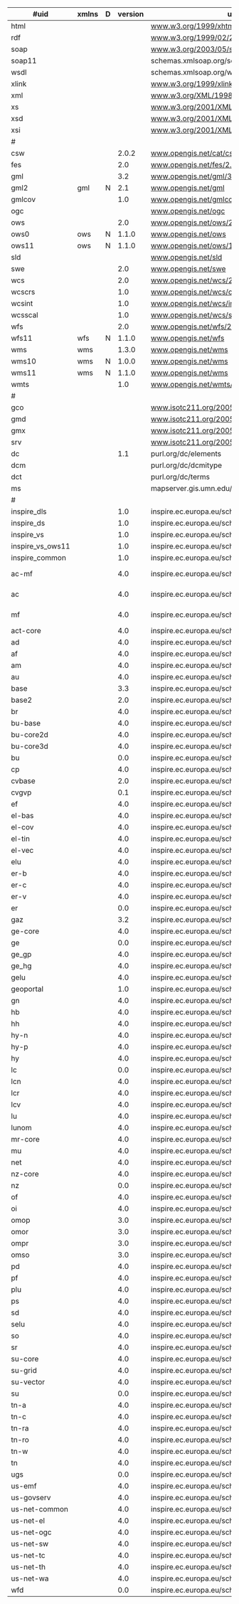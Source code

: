 | #uid             | xmlns | D | version | uri                                           | schemaLocation                                                                                        |
|------------------|-------|---|---------|-----------------------------------------------|-------------------------------------------------------------------------------------------------------|
| html             |       |   |         | www.w3.org/1999/xhtml                         |                                                                                                       |
| rdf              |       |   |         | www.w3.org/1999/02/22-rdf-syntax-ns           |                                                                                                       |
| soap             |       |   |         | www.w3.org/2003/05/soap-envelope              | www.w3.org/2003/05/soap-envelope/                                                                     |
| soap11           |       |   |         | schemas.xmlsoap.org/soap/envelope/            |                                                                                                       |
| wsdl             |       |   |         | schemas.xmlsoap.org/wsdl                      |                                                                                                       |
| xlink            |       |   |         | www.w3.org/1999/xlink                         | www.w3.org/XML/2008/06/xlink.xsd                                                                      |
| xml              |       |   |         | www.w3.org/XML/1998/namespace                 |                                                                                                       |
| xs               |       |   |         | www.w3.org/2001/XMLSchema                     | www.w3.org/2009/XMLSchema/XMLSchema.xsd                                                               |
| xsd              |       |   |         | www.w3.org/2001/XMLSchema                     | www.w3.org/2009/XMLSchema/XMLSchema.xsd                                                               |
| xsi              |       |   |         | www.w3.org/2001/XMLSchema-instance            |                                                                                                       |
| #                |       |   |         |                                               |                                                                                                       |
| csw              |       |   | 2.0.2   | www.opengis.net/cat/csw/2.0.2                 | schemas.opengis.net/csw/2.0.2/CSW-discovery.xsd                                                       |
| fes              |       |   | 2.0     | www.opengis.net/fes/2.0                       | schemas.opengis.net/filter/2.0/filterAll.xsd                                                          |
| gml              |       |   | 3.2     | www.opengis.net/gml/3.2                       | schemas.opengis.net/gml/3.2.1/gml.xsd                                                                 |
| gml2             | gml   | N | 2.1     | www.opengis.net/gml                           | schemas.opengis.net/gml/2.1.2/gml.xsd                                                                 |
| gmlcov           |       |   | 1.0     | www.opengis.net/gmlcov                        | schemas.opengis.net/gmlcov/1.0/gmlcovAll.xsd                                                          |
| ogc              |       |   |         | www.opengis.net/ogc                           | schemas.opengis.net/filter/1.1.0/filter.xsd                                                           |
| ows              |       |   | 2.0     | www.opengis.net/ows/2.0                       | schemas.opengis.net/ows/2.0/owsAll.xsd                                                                |
| ows0             | ows   | N | 1.1.0   | www.opengis.net/ows                           | schemas.opengis.net/ows/1.1.0/owsAll.xsd                                                              |
| ows11            | ows   | N | 1.1.0   | www.opengis.net/ows/1.1                       | schemas.opengis.net/ows/1.1.0/owsAll.xsd                                                              |
| sld              |       |   |         | www.opengis.net/sld                           | schemas.opengis.net/sld/1.1/sldAll.xsd                                                                |
| swe              |       |   | 2.0     | www.opengis.net/swe                           | schemas.opengis.net/sweCommon/2.0/swe.xsd                                                             |
| wcs              |       |   | 2.0     | www.opengis.net/wcs/2.0                       | schemas.opengis.net/wcs/1.0.0/wcsAll.xsd                                                              |
| wcscrs           |       |   | 1.0     | www.opengis.net/wcs/crs                       |                                                                                                       |
| wcsint           |       |   | 1.0     | www.opengis.net/wcs/interpolation             |                                                                                                       |
| wcsscal          |       |   | 1.0     | www.opengis.net/wcs/scaling                   |                                                                                                       |
| wfs              |       |   | 2.0     | www.opengis.net/wfs/2.0                       | schemas.opengis.net/wfs/2.0/wfs.xsd                                                                   |
| wfs11            | wfs   | N | 1.1.0   | www.opengis.net/wfs                           | schemas.opengis.net/wfs/1.1.0/wfs.xsd                                                                 |
| wms              | wms   |   | 1.3.0   | www.opengis.net/wms                           | schemas.opengis.net/wms/1.3.0/capabilities_1_3_0.xsd                                                  |
| wms10            | wms   | N | 1.0.0   | www.opengis.net/wms                           |                                                                                                       |
| wms11            | wms   | N | 1.1.0   | www.opengis.net/wms                           |                                                                                                       |
| wmts             |       |   | 1.0     | www.opengis.net/wmts/1.0                      | schemas.opengis.net/wmts/1.0/wmts.xsd                                                                 |
| #                |       |   |         |                                               |                                                                                                       |
| gco              |       |   |         | www.isotc211.org/2005/gco                     | schemas.opengis.net/iso/19139/20070417/gco/gco.xsd                                                    |
| gmd              |       |   |         | www.isotc211.org/2005/gmd                     | schemas.opengis.net/iso/19139/20070417/gmd/gmd.xsd                                                    |
| gmx              |       |   |         | www.isotc211.org/2005/gmx                     | schemas.opengis.net/iso/19139/20070417/gmx/gmx.xsd                                                    |
| srv              |       |   |         | www.isotc211.org/2005/srv                     | schemas.opengis.net/iso/19139/20070417/srv/1.0/srv.xsd                                                |
| dc               |       |   | 1.1     | purl.org/dc/elements                          | schemas.opengis.net/csw/2.0.2/rec-dcmes.xsd                                                           |
| dcm              |       |   |         | purl.org/dc/dcmitype                          | dublincore.org/schemas/xmls/qdc/2008/02/11/dcmitype.xsd                                               |
| dct              |       |   |         | purl.org/dc/terms                             | schemas.opengis.net/csw/2.0.2/rec-dcterms.xsd                                                         |
| ms               |       |   |         | mapserver.gis.umn.edu/mapserver               |                                                                                                       |
| #                |       |   |         |                                               |                                                                                                       |
| inspire_dls      |       |   | 1.0     | inspire.ec.europa.eu/schemas/inspire_dls/1.0  | inspire.ec.europa.eu/schemas/inspire_dls/1.0/inspire_dls.xsd                                          |
| inspire_ds       |       |   | 1.0     | inspire.ec.europa.eu/schemas/inspire_ds/1.0   | inspire.ec.europa.eu/schemas/inspire_ds/1.0/inspire_ds.xsd                                            |
| inspire_vs       |       |   | 1.0     | inspire.ec.europa.eu/schemas/inspire_vs/1.0   | inspire.ec.europa.eu/schemas/inspire_vs/1.0/inspire_vs.xsd                                            |
| inspire_vs_ows11 |       |   | 1.0     | inspire.ec.europa.eu/schemas/inspire_vs_ows11 | inspire.ec.europa.eu/schemas/inspire_vs_ows11/1.0/inspire_vs_ows_11.xsd                               |
| inspire_common   |       |   | 1.0     | inspire.ec.europa.eu/schemas/common/1.0       | inspire.ec.europa.eu/schemas/common/1.0/common.xsd                                                    |
| ac-mf            |       |   | 4.0     | inspire.ec.europa.eu/schemas/ac-mf            | inspire.ec.europa.eu/schemas/ac-mf/4.0/AtmosphericConditionsandMeteorologicalGeographicalFeatures.xsd |
| ac               |       |   | 4.0     | inspire.ec.europa.eu/schemas/ac-mf            | inspire.ec.europa.eu/schemas/ac-mf/4.0/AtmosphericConditionsandMeteorologicalGeographicalFeatures.xsd |
| mf               |       |   | 4.0     | inspire.ec.europa.eu/schemas/ac-mf            | inspire.ec.europa.eu/schemas/ac-mf/4.0/AtmosphericConditionsandMeteorologicalGeographicalFeatures.xsd |
| act-core         |       |   | 4.0     | inspire.ec.europa.eu/schemas/act-core         | inspire.ec.europa.eu/schemas/act-core/4.0/ActivityComplex_Core.xsd                                    |
| ad               |       |   | 4.0     | inspire.ec.europa.eu/schemas/ad               | inspire.ec.europa.eu/schemas/ad/4.0/Addresses.xsd                                                     |
| af               |       |   | 4.0     | inspire.ec.europa.eu/schemas/af               | inspire.ec.europa.eu/schemas/af/4.0/AgriculturalAndAquacultureFacilities.xsd                          |
| am               |       |   | 4.0     | inspire.ec.europa.eu/schemas/am               | inspire.ec.europa.eu/schemas/am/4.0/AreaManagementRestrictionRegulationZone.xsd                       |
| au               |       |   | 4.0     | inspire.ec.europa.eu/schemas/au               | inspire.ec.europa.eu/schemas/au/4.0/AdministrativeUnits.xsd                                           |
| base             |       |   | 3.3     | inspire.ec.europa.eu/schemas/base             | inspire.ec.europa.eu/schemas/base/3.3/BaseTypes.xsd                                                   |
| base2            |       |   | 2.0     | inspire.ec.europa.eu/schemas/base2            | inspire.ec.europa.eu/schemas/base2/2.0/BaseTypes2.xsd                                                 |
| br               |       |   | 4.0     | inspire.ec.europa.eu/schemas/br               | inspire.ec.europa.eu/schemas/br/4.0/Bio-geographicalRegions.xsd                                       |
| bu-base          |       |   | 4.0     | inspire.ec.europa.eu/schemas/bu-base          | inspire.ec.europa.eu/schemas/bu-base/4.0/BuildingsBase.xsd                                            |
| bu-core2d        |       |   | 4.0     | inspire.ec.europa.eu/schemas/bu-core2d        | inspire.ec.europa.eu/schemas/bu-core2d/4.0/BuildingsCore2D.xsd                                        |
| bu-core3d        |       |   | 4.0     | inspire.ec.europa.eu/schemas/bu-core3d        | inspire.ec.europa.eu/schemas/bu-core3d/4.0/BuildingsCore3D.xsd                                        |
| bu               |       |   | 0.0     | inspire.ec.europa.eu/schemas/bu               | inspire.ec.europa.eu/schemas/bu/0.0/Buildings.xsd                                                     |
| cp               |       |   | 4.0     | inspire.ec.europa.eu/schemas/cp               | inspire.ec.europa.eu/schemas/cp/4.0/CadastralParcels.xsd                                              |
| cvbase           |       |   | 2.0     | inspire.ec.europa.eu/schemas/cvbase           | inspire.ec.europa.eu/schemas/cvbase/2.0/CoverageBase.xsd                                              |
| cvgvp            |       |   | 0.1     | inspire.ec.europa.eu/schemas/cvgvp            | inspire.ec.europa.eu/schemas/cvgvp/0.1/CoverageGVP.xsd                                                |
| ef               |       |   | 4.0     | inspire.ec.europa.eu/schemas/ef               | inspire.ec.europa.eu/schemas/ef/4.0/EnvironmentalMonitoringFacilities.xsd                             |
| el-bas           |       |   | 4.0     | inspire.ec.europa.eu/schemas/el-bas           | inspire.ec.europa.eu/schemas/el-bas/4.0/ElevationBaseTypes.xsd                                        |
| el-cov           |       |   | 4.0     | inspire.ec.europa.eu/schemas/el-cov           | inspire.ec.europa.eu/schemas/el-cov/4.0/ElevationGridCoverage.xsd                                     |
| el-tin           |       |   | 4.0     | inspire.ec.europa.eu/schemas/el-tin           | inspire.ec.europa.eu/schemas/el-tin/4.0/ElevationTin.xsd                                              |
| el-vec           |       |   | 4.0     | inspire.ec.europa.eu/schemas/el-vec           | inspire.ec.europa.eu/schemas/el-vec/4.0/ElevationVectorElements.xsd                                   |
| elu              |       |   | 4.0     | inspire.ec.europa.eu/schemas/elu              | inspire.ec.europa.eu/schemas/elu/4.0/ExistingLandUse.xsd                                              |
| er-b             |       |   | 4.0     | inspire.ec.europa.eu/schemas/er-b             | inspire.ec.europa.eu/schemas/er-b/4.0/EnergyResourcesBase.xsd                                         |
| er-c             |       |   | 4.0     | inspire.ec.europa.eu/schemas/er-c             | inspire.ec.europa.eu/schemas/er-c/4.0/EnergyResourcesCoverage.xsd                                     |
| er-v             |       |   | 4.0     | inspire.ec.europa.eu/schemas/er-v             | inspire.ec.europa.eu/schemas/er-v/4.0/EnergyResourcesVector.xsd                                       |
| er               |       |   | 0.0     | inspire.ec.europa.eu/schemas/er               | inspire.ec.europa.eu/schemas/er/0.0/EnergyResources.xsd                                               |
| gaz              |       |   | 3.2     | inspire.ec.europa.eu/schemas/gaz              | inspire.ec.europa.eu/schemas/gaz/3.2/Gazetteer.xsd                                                    |
| ge-core          |       |   | 4.0     | inspire.ec.europa.eu/schemas/ge-core          | inspire.ec.europa.eu/schemas/ge-core/4.0/GeologyCore.xsd                                              |
| ge               |       |   | 0.0     | inspire.ec.europa.eu/schemas/ge               | inspire.ec.europa.eu/schemas/ge/0.0/Geology.xsd                                                       |
| ge_gp            |       |   | 4.0     | inspire.ec.europa.eu/schemas/ge_gp            | inspire.ec.europa.eu/schemas/ge_gp/4.0/GeophysicsCore.xsd                                             |
| ge_hg            |       |   | 4.0     | inspire.ec.europa.eu/schemas/ge_hg            | inspire.ec.europa.eu/schemas/ge_hg/4.0/HydrogeologyCore.xsd                                           |
| gelu             |       |   | 4.0     | inspire.ec.europa.eu/schemas/gelu             | inspire.ec.europa.eu/schemas/gelu/4.0/GriddedExistingLandUse.xsd                                      |
| geoportal        |       |   | 1.0     | inspire.ec.europa.eu/schemas/geoportal        | inspire.ec.europa.eu/schemas/geoportal/1.0/geoportal.xsd                                              |
| gn               |       |   | 4.0     | inspire.ec.europa.eu/schemas/gn               | inspire.ec.europa.eu/schemas/gn/4.0/GeographicalNames.xsd                                             |
| hb               |       |   | 4.0     | inspire.ec.europa.eu/schemas/hb               | inspire.ec.europa.eu/schemas/hb/4.0/HabitatsAndBiotopes.xsd                                           |
| hh               |       |   | 4.0     | inspire.ec.europa.eu/schemas/hh               | inspire.ec.europa.eu/schemas/hh/4.0/HumanHealth.xsd                                                   |
| hy-n             |       |   | 4.0     | inspire.ec.europa.eu/schemas/hy-n             | inspire.ec.europa.eu/schemas/hy-n/4.0/HydroNetwork.xsd                                                |
| hy-p             |       |   | 4.0     | inspire.ec.europa.eu/schemas/hy-p             | inspire.ec.europa.eu/schemas/hy-p/4.0/HydroPhysicalWaters.xsd                                         |
| hy               |       |   | 4.0     | inspire.ec.europa.eu/schemas/hy               | inspire.ec.europa.eu/schemas/hy/4.0/HydroBase.xsd                                                     |
| lc               |       |   | 0.0     | inspire.ec.europa.eu/schemas/lc               | inspire.ec.europa.eu/schemas/lc/0.0/LandCover.xsd                                                     |
| lcn              |       |   | 4.0     | inspire.ec.europa.eu/schemas/lcn              | inspire.ec.europa.eu/schemas/lcn/4.0/LandCoverNomenclature.xsd                                        |
| lcr              |       |   | 4.0     | inspire.ec.europa.eu/schemas/lcr              | inspire.ec.europa.eu/schemas/lcr/4.0/LandCoverRaster.xsd                                              |
| lcv              |       |   | 4.0     | inspire.ec.europa.eu/schemas/lcv              | inspire.ec.europa.eu/schemas/lcv/4.0/LandCoverVector.xsd                                              |
| lu               |       |   | 4.0     | inspire.ec.europa.eu/schemas/lunom            | inspire.ec.europa.eu/schemas/lunom/4.0/LandUseNomenclature.xsd                                        |
| lunom            |       |   | 4.0     | inspire.ec.europa.eu/schemas/lunom            | inspire.ec.europa.eu/schemas/lunom/4.0/LandUseNomenclature.xsd                                        |
| mr-core          |       |   | 4.0     | inspire.ec.europa.eu/schemas/mr-core          | inspire.ec.europa.eu/schemas/mr-core/4.0/MineralResourcesCore.xsd                                     |
| mu               |       |   | 4.0     | inspire.ec.europa.eu/schemas/mu/4.0           | inspire.ec.europa.eu/schemas/mu/4.0/MaritimeUnits.xsd                                                 |
| net              |       |   | 4.0     | inspire.ec.europa.eu/schemas/net              | inspire.ec.europa.eu/schemas/net/4.0/Network.xsd                                                      |
| nz-core          |       |   | 4.0     | inspire.ec.europa.eu/schemas/nz-core          | inspire.ec.europa.eu/schemas/nz-core/4.0/NaturalRiskZonesCore.xsd                                     |
| nz               |       |   | 0.0     | inspire.ec.europa.eu/schemas/nz               | inspire.ec.europa.eu/schemas/nz/0.0/NaturalRiskZones.xsd                                              |
| of               |       |   | 4.0     | inspire.ec.europa.eu/schemas/of               | inspire.ec.europa.eu/schemas/of/4.0/OceanFeatures.xsd                                                 |
| oi               |       |   | 4.0     | inspire.ec.europa.eu/schemas/oi               | inspire.ec.europa.eu/schemas/oi/4.0/Orthoimagery.xsd                                                  |
| omop             |       |   | 3.0     | inspire.ec.europa.eu/schemas/omop             | inspire.ec.europa.eu/schemas/omop/3.0/ObservableProperties.xsd                                        |
| omor             |       |   | 3.0     | inspire.ec.europa.eu/schemas/omor             | inspire.ec.europa.eu/schemas/omor/3.0/ObservationReferences.xsd                                       |
| ompr             |       |   | 3.0     | inspire.ec.europa.eu/schemas/ompr             | inspire.ec.europa.eu/schemas/ompr/3.0/Processes.xsd                                                   |
| omso             |       |   | 3.0     | inspire.ec.europa.eu/schemas/omso             | inspire.ec.europa.eu/schemas/omso/3.0/SpecialisedObservations.xsd                                     |
| pd               |       |   | 4.0     | inspire.ec.europa.eu/schemas/pd               | inspire.ec.europa.eu/schemas/pd/4.0/PopulationDistributionDemography.xsd                              |
| pf               |       |   | 4.0     | inspire.ec.europa.eu/schemas/pf               | inspire.ec.europa.eu/schemas/pf/4.0/ProductionAndIndustrialFacilities.xsd                             |
| plu              |       |   | 4.0     | inspire.ec.europa.eu/schemas/plu              | inspire.ec.europa.eu/schemas/plu/4.0/PlannedLandUse.xsd                                               |
| ps               |       |   | 4.0     | inspire.ec.europa.eu/schemas/ps               | inspire.ec.europa.eu/schemas/ps/4.0/ProtectedSites.xsd                                                |
| sd               |       |   | 4.0     | inspire.ec.europa.eu/schemas/sd               | inspire.ec.europa.eu/schemas/sd/4.0/SpeciesDistribution.xsd                                           |
| selu             |       |   | 4.0     | inspire.ec.europa.eu/schemas/selu             | inspire.ec.europa.eu/schemas/selu/4.0/SampledExistingLandUse.xsd                                      |
| so               |       |   | 4.0     | inspire.ec.europa.eu/schemas/so               | inspire.ec.europa.eu/schemas/so/4.0/Soil.xsd                                                          |
| sr               |       |   | 4.0     | inspire.ec.europa.eu/schemas/sr               | inspire.ec.europa.eu/schemas/sr/4.0/SeaRegions.xsd                                                    |
| su-core          |       |   | 4.0     | inspire.ec.europa.eu/schemas/su-core          | inspire.ec.europa.eu/schemas/su-core/4.0/StatisticalUnitCore.xsd                                      |
| su-grid          |       |   | 4.0     | inspire.ec.europa.eu/schemas/su-grid          | inspire.ec.europa.eu/schemas/su-grid/4.0/StatisticalUnitGrid.xsd                                      |
| su-vector        |       |   | 4.0     | inspire.ec.europa.eu/schemas/su-vector        | inspire.ec.europa.eu/schemas/su-vector/4.0/StatisticalUnitVector.xsd                                  |
| su               |       |   | 0.0     | inspire.ec.europa.eu/schemas/su               | inspire.ec.europa.eu/schemas/su/0.0/StatisticalUnits.xsd                                              |
| tn-a             |       |   | 4.0     | inspire.ec.europa.eu/schemas/tn-a             | inspire.ec.europa.eu/schemas/tn-a/4.0/AirTransportNetwork.xsd                                         |
| tn-c             |       |   | 4.0     | inspire.ec.europa.eu/schemas/tn-c             | inspire.ec.europa.eu/schemas/tn-c/4.0/CableTransportNetwork.xsd                                       |
| tn-ra            |       |   | 4.0     | inspire.ec.europa.eu/schemas/tn-ra            | inspire.ec.europa.eu/schemas/tn-ra/4.0/RailwayTransportNetwork.xsd                                    |
| tn-ro            |       |   | 4.0     | inspire.ec.europa.eu/schemas/tn-ro            | inspire.ec.europa.eu/schemas/tn-ro/4.0/RoadTransportNetwork.xsd                                       |
| tn-w             |       |   | 4.0     | inspire.ec.europa.eu/schemas/tn-w             | inspire.ec.europa.eu/schemas/tn-w/4.0/WaterTransportNetwork.xsd                                       |
| tn               |       |   | 4.0     | inspire.ec.europa.eu/schemas/tn               | inspire.ec.europa.eu/schemas/tn/4.0/CommonTransportElements.xsd                                       |
| ugs              |       |   | 0.0     | inspire.ec.europa.eu/schemas/ugs              | inspire.ec.europa.eu/schemas/ugs/0.0/UtilityAndGovernmentalServices.xsd                               |
| us-emf           |       |   | 4.0     | inspire.ec.europa.eu/schemas/us-emf           | inspire.ec.europa.eu/schemas/us-emf/4.0/EnvironmentalManagementFacilities.xsd                         |
| us-govserv       |       |   | 4.0     | inspire.ec.europa.eu/schemas/us-govserv       | inspire.ec.europa.eu/schemas/us-govserv/4.0/GovernmentalServices.xsd                                  |
| us-net-common    |       |   | 4.0     | inspire.ec.europa.eu/schemas/us-net-common    | inspire.ec.europa.eu/schemas/us-net-common/4.0/UtilityNetworksCommon.xsd                              |
| us-net-el        |       |   | 4.0     | inspire.ec.europa.eu/schemas/us-net-el        | inspire.ec.europa.eu/schemas/us-net-el/4.0/ElectricityNetwork.xsd                                     |
| us-net-ogc       |       |   | 4.0     | inspire.ec.europa.eu/schemas/us-net-ogc       | inspire.ec.europa.eu/schemas/us-net-ogc/4.0/OilGasChemicalsNetwork.xsd                                |
| us-net-sw        |       |   | 4.0     | inspire.ec.europa.eu/schemas/us-net-sw        | inspire.ec.europa.eu/schemas/us-net-sw/4.0/SewerNetwork.xsd                                           |
| us-net-tc        |       |   | 4.0     | inspire.ec.europa.eu/schemas/us-net-tc        | inspire.ec.europa.eu/schemas/us-net-tc/4.0/TelecommunicationsNetwork.xsd                              |
| us-net-th        |       |   | 4.0     | inspire.ec.europa.eu/schemas/us-net-th        | inspire.ec.europa.eu/schemas/us-net-th/4.0/ThermalNetwork.xsd                                         |
| us-net-wa        |       |   | 4.0     | inspire.ec.europa.eu/schemas/us-net-wa        | inspire.ec.europa.eu/schemas/us-net-wa/4.0/WaterNetwork.xsd                                           |
| wfd              |       |   | 0.0     | inspire.ec.europa.eu/schemas/wfd              | inspire.ec.europa.eu/schemas/wfd/0.0/WaterFrameworkDirective.xsd                                      |
